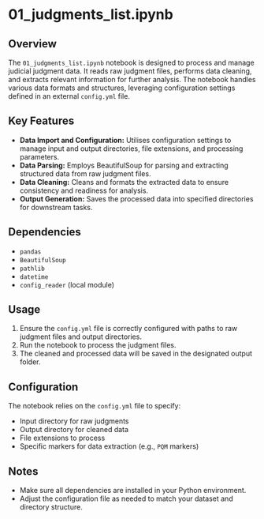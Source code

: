 # 01_judgments_list.ipynb

## Overview

The `01_judgments_list.ipynb` notebook is designed to process and manage judicial judgment data. It reads raw judgment files, performs data cleaning, and extracts relevant information for further analysis. The notebook handles various data formats and structures, leveraging configuration settings defined in an external `config.yml` file.

## Key Features

- **Data Import and Configuration:** Utilises configuration settings to manage input and output directories, file extensions, and processing parameters.
- **Data Parsing:** Employs BeautifulSoup for parsing and extracting structured data from raw judgment files.
- **Data Cleaning:** Cleans and formats the extracted data to ensure consistency and readiness for analysis.
- **Output Generation:** Saves the processed data into specified directories for downstream tasks.

## Dependencies

- `pandas`
- `BeautifulSoup`
- `pathlib`
- `datetime`
- `config_reader` (local module)

## Usage

1. Ensure the `config.yml` file is correctly configured with paths to raw judgment files and output directories.
2. Run the notebook to process the judgment files.
3. The cleaned and processed data will be saved in the designated output folder.

## Configuration

The notebook relies on the `config.yml` file to specify:
- Input directory for raw judgments
- Output directory for cleaned data
- File extensions to process
- Specific markers for data extraction (e.g., `PQM` markers)

## Notes

- Make sure all dependencies are installed in your Python environment.
- Adjust the configuration file as needed to match your dataset and directory structure.